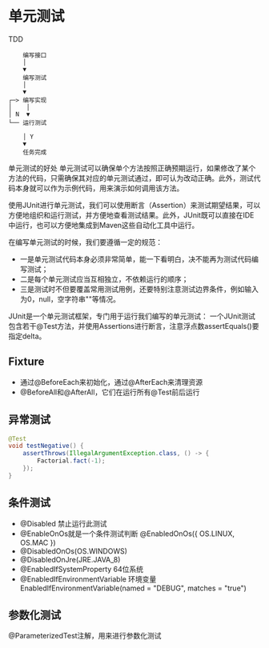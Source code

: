 # 单元测试

TDD

        编写接口
        │
        ▼
        编写测试
        │
        ▼    
    ┌─> 编写实现  
    │    │ 
    │ N  ▼  
    └── 运行测试

        │ Y
        ▼
        任务完成


单元测试的好处
单元测试可以确保单个方法按照正确预期运行，如果修改了某个方法的代码，只需确保其对应的单元测试通过，即可认为改动正确。此外，测试代码本身就可以作为示例代码，用来演示如何调用该方法。

使用JUnit进行单元测试，我们可以使用断言（Assertion）来测试期望结果，可以方便地组织和运行测试，并方便地查看测试结果。此外，JUnit既可以直接在IDE中运行，也可以方便地集成到Maven这些自动化工具中运行。

在编写单元测试的时候，我们要遵循一定的规范：
- 一是单元测试代码本身必须非常简单，能一下看明白，决不能再为测试代码编写测试；
- 二是每个单元测试应当互相独立，不依赖运行的顺序；
- 三是测试时不但要覆盖常用测试用例，还要特别注意测试边界条件，例如输入为0，null，空字符串""等情况。


JUnit是一个单元测试框架，专门用于运行我们编写的单元测试：
一个JUnit测试包含若干@Test方法，并使用Assertions进行断言，注意浮点数assertEquals()要指定delta。

## Fixture
- 通过@BeforeEach来初始化，通过@AfterEach来清理资源
- @BeforeAll和@AfterAll，它们在运行所有@Test前后运行


## 异常测试
```java
@Test
void testNegative() {
    assertThrows(IllegalArgumentException.class, () -> {
        Factorial.fact(-1);
    });
}
```

## 条件测试
- @Disabled 禁止运行此测试
- @EnableOnOs就是一个条件测试判断 @EnabledOnOs({ OS.LINUX, OS.MAC })
- @DisabledOnOs(OS.WINDOWS)
- @DisabledOnJre(JRE.JAVA_8)
- @EnabledIfSystemProperty 64位系统
- @EnabledIfEnvironmentVariable 环境变量  EnabledIfEnvironmentVariable(named = "DEBUG", matches = "true")

## 参数化测试
@ParameterizedTest注解，用来进行参数化测试